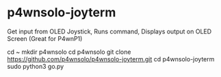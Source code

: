 # p4wnsolo-joyterm
Get input from OLED Joystick, Runs command, Displays output on OLED Screen (Great for P4wnP1)



cd ~
mkdir p4wnsolo
cd p4wnsolo
git clone https://github.com/p4wnsolo/p4wnsolo-joyterm.git
cd p4wnsolo-joyterm
sudo python3 go.py

